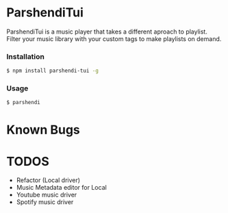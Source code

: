 # ParshendiTui
ParshendiTui is a music player that takes a different aproach to playlist. Filter your music library with your custom tags to make playlists on demand.

### Installation

```sh
$ npm install parshendi-tui -g
```

### Usage
```sh
$ parshendi
```

# Known Bugs

# TODOS
* Refactor (Local driver)
* Music Metadata editor for Local
* Youtube music driver
* Spotify music driver